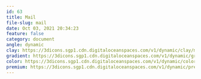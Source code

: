 ```yaml
---
id: 63
title: Mail
file-slug: mail
date: Oct 03, 2021 20:34:23
feature: false
category: document
angle: dynamic
clay: https://3dicons.sgp1.cdn.digitaloceanspaces.com/v1/dynamic/clay/mail-dynamic-clay.png
gradient: https://3dicons.sgp1.cdn.digitaloceanspaces.com/v1/dynamic/gradient/mail-dynamic-gradient.png
color: https://3dicons.sgp1.cdn.digitaloceanspaces.com/v1/dynamic/color/mail-dynamic-color.png
premium: https://3dicons.sgp1.cdn.digitaloceanspaces.com/v1/dynamic/premium/mail-dynamic-premium.png
---
```

